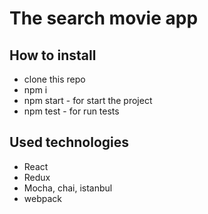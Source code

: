 # The search movie app
## How to install

* clone this repo
* npm i
* npm start - for start the project
* npm test - for run tests

## Used technologies
* React
* Redux
* Mocha, chai, istanbul
* webpack

